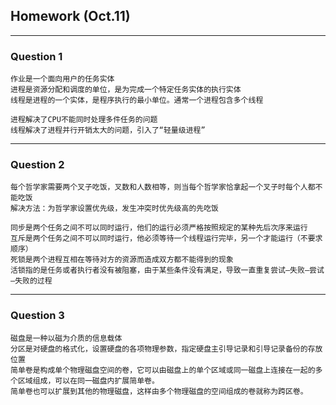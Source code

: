 ## Homework (Oct.11)
---
### Question 1

    作业是一个面向用户的任务实体
    进程是资源分配和调度的单位，是为完成一个特定任务实体的执行实体
    线程是进程的一个实体，是程序执行的最小单位。通常一个进程包含多个线程

    进程解决了CPU不能同时处理多件任务的问题
    线程解决了进程并行开销太大的问题，引入了“轻量级进程”
    
---
### Question 2

    每个哲学家需要两个叉子吃饭，叉数和人数相等，则当每个哲学家恰拿起一个叉子时每个人都不能吃饭
    解决方法：为哲学家设置优先级，发生冲突时优先级高的先吃饭

    同步是两个任务之间不可以同时运行，他们的运行必须严格按照规定的某种先后次序来运行
    互斥是两个任务之间不可以同时运行，他必须等待一个线程运行完毕，另一个才能运行（不要求顺序）
    死锁是两个进程互相在等待对方的资源而造成双方都不能得到的现象
    活锁指的是任务或者执行者没有被阻塞，由于某些条件没有满足，导致一直重复尝试—失败—尝试—失败的过程

---
### Question 3

    磁盘是一种以磁为介质的信息载体
    分区是对硬盘的格式化，设置硬盘的各项物理参数，指定硬盘主引导记录和引导记录备份的存放位置
    简单卷是构成单个物理磁盘空间的卷，它可以由磁盘上的单个区域或同一磁盘上连接在一起的多个区域组成，可以在同一磁盘内扩展简单卷。
    简单卷也可以扩展到其他的物理磁盘，这样由多个物理磁盘的空间组成的卷就称为跨区卷。

